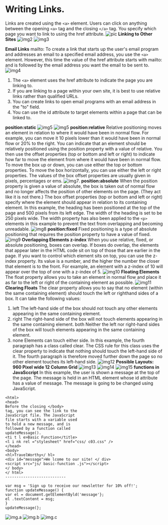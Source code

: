 # Writing Links.
Links are created using the ```<a>``` element. Users can click on anything
between the opening ```<a>``` tag and the closing ```</a>``` tag. You specify
which page you want to link to using the href attribute.
![pic](./img/ff.png
)
**Linking to Other Sites**
![img2](./img/img2.png
)
![img3](./img/img3.png)

**Email Links**
mailto: 
To create a link that starts up
the user's email program and
addresses an email to a specified
email address, you use the ```<a>```
element. However, this time the
value of the href attribute starts
with mailto: and is followed by
the email address you want the
email to be sent to.
![img4](./img/img4.png)





1. The ```<a>``` element uses the href attribute to indicate
the page you are linking to.
2. If you are linking to a page within your own site, it is
best to use relative links rather than qualified URLs.
3. You can create links to open email programs with an
email address in the "to" field.
4. You can use the id attribute to target elements within
a page that can be linked to.

**position:static**
![img5](./img/img5.png)
![img5](./img/img6.png)
**position:relative**
Relative positioning moves an
element in relation to where it
would have been in normal flow.
For example, you can move it 10
pixels lower than it would have
been in normal flow or 20% to
the right.
You can indicate that an element
should be relatively positioned
using the position property
with a value of relative.
You then use the offset
properties (top or bottom and
left or right) to indicate how
far to move the element from
where it would have been in
normal flow.
To move the box up or down,
you can use either the top or
bottom properties.
To move the box horizontally,
you can use either the left or
right properties.
The values of the box offset
properties are usually given in
pixels, percentages or ems.
![img7](./img/img7.png).
**position:absolute**
When the position property
is given a value of absolute,
the box is taken out of normal
flow and no longer affects the
position of other elements on
the page. (They act like it is not
there.)
The box offset properties (top
or bottom and left or right)
specify where the element
should appear in relation to its
containing element.
In this example, the heading has
been positioned at the top of the
page and 500 pixels from its left
edge. The width of the heading is
set to be 250 pixels wide.
The width property has
also been applied to the ```<p>```
elements in this example
to prevent the text from
overlapping and becoming
unreadable.
![img8](./img/img8.png)
**position:fixed**
Fixed positioning is a type
of absolute positioning that
requires the position property
to have a value of fixed.
![img9](./img/img9.png)
**Overlapping Elements z-index**
When you use relative, fixed, or
absolute positioning, boxes can
overlap. If boxes do overlap, the
elements that appear later in the
HTML code sit on top of those
that are earlier in the page.
If you want to control which
element sits on top, you can use
the z-index property. Its value
is a number, and the higher the
number the closer that element
is to the front. For example, an
element with a z-index of 10
will appear over the top of one
with a z-index of 5.
![img10](./img/img10.png)
**Floating Elements**
The float property allows you
to take an element in normal
flow and place it as far to the
left or right of the containing
element as possible.
![img11](./img/img11.png)
**Clearing Floats**
The clear property allows you
to say that no element (within
the same containing element)
should touch the left or righthand sides of a box. It can take
the following values:
1. left
The left-hand side of the box
should not touch any other
elements appearing in the same
containing element.
2. right
The right-hand side of the
box will not touch elements
appearing in the same containing
element.
both
Neither the left nor right-hand
sides of the box will touch
elements appearing in the same
containing element.
3. none
Elements can touch either side.
In this example, the fourth
paragraph has a class called
clear. The CSS rule for this
class uses the clear property
to indicate that nothing should
touch the left-hand side of it. The
fourth paragraph is therefore
moved further down the page
so no other element touches its
left-hand side.
![img12](./img/img12.png)
**Possible Layouts:
960 Pixel wide
12 Column Grid**
![img13](./img/img13.png)
![img14](./img/img14.png)
![img15](./img/img15.png)
**functions in JavaSccript**
In this example, the user is
shown a message at the top of
the page. The message is held
in an HTML element whose id
attribute has a value of message.
The message is going to be
changed using JavaScript. 

```<!DOCTYPE html>
<html>
<head>
Before the closing </body>
tag, you can see the link to the
JavaScript file. The JavaScript
file starts with a variable used
to hold a new message, and is
followed by a function called
updateMessage().
<ti t l e>Basic Function</title>
<l i nk rel ="stylesheet" href="css/ c03.css" />
</head>
<body>
<hl>TravelWorthy</ hl>
<div id="message">We lcome to our site! </ div>
<script src="js/ basic-function .js"></script>
</ body>
</ html>
---------------------------

var msg = 'Sign up to receive our newsletter for 10% off!';
function updateMessage() {
var el = document.getElementByld('message'};
el .textContent = msg;
}
updateMessage(};
```
![img.a](./img/img.a.png)
![img.b](./img/img.b.png)
![img.c](./img/img.c.png)



